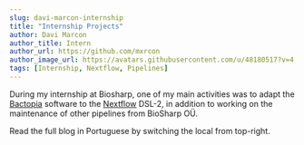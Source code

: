 ```yaml
---
slug: davi-marcon-internship
title: "Internship Projects"
author: Davi Marcon
author_title: Intern
author_url: https://github.com/mxrcon
author_image_url: https://avatars.githubusercontent.com/u/48180517?v=4
tags: [Internship, Nextflow, Pipelines]
---
```


During my internship at Biosharp, one of my main activities was to adapt the [Bactopia](https://bactopia.github.io) software to the [Nextflow](https://nextflow.io) DSL-2, in addition to working on the maintenance of other pipelines from BioSharp OÜ.

<!--truncate-->

Read the full blog in Portuguese by switching the local from top-right.